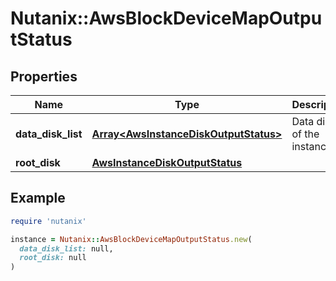 # Nutanix::AwsBlockDeviceMapOutputStatus

## Properties

| Name | Type | Description | Notes |
| ---- | ---- | ----------- | ----- |
| **data_disk_list** | [**Array&lt;AwsInstanceDiskOutputStatus&gt;**](AwsInstanceDiskOutputStatus.md) | Data disks of the instance. | [optional] |
| **root_disk** | [**AwsInstanceDiskOutputStatus**](AwsInstanceDiskOutputStatus.md) |  | [optional] |

## Example

```ruby
require 'nutanix'

instance = Nutanix::AwsBlockDeviceMapOutputStatus.new(
  data_disk_list: null,
  root_disk: null
)
```

